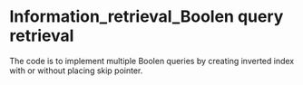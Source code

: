 # Information_retrieval_Boolen query retrieval
The code is to implement multiple Boolen queries by creating inverted index with or without placing skip pointer.
